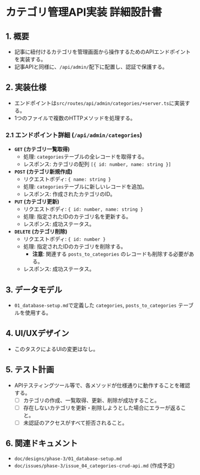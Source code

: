 # カテゴリ管理API実装 詳細設計書

## 1. 概要

- 記事に紐付けるカテゴリを管理画面から操作するためのAPIエンドポイントを実装する。
- 記事APIと同様に、`/api/admin/`配下に配置し、認証で保護する。

## 2. 実装仕様

- エンドポイントは`src/routes/api/admin/categories/+server.ts`に実装する。
- 1つのファイルで複数のHTTPメソッドを処理する。

### 2.1 エンドポイント詳細 (`/api/admin/categories`)

- **`GET` (カテゴリ一覧取得)**
    - 処理: `categories`テーブルの全レコードを取得する。
    - レスポンス: カテゴリの配列 `[{ id: number, name: string }]`
- **`POST` (カテゴリ新規作成)**
    - リクエストボディ: `{ name: string }`
    - 処理: `categories`テーブルに新しいレコードを追加。
    - レスポンス: 作成されたカテゴリのID。
- **`PUT` (カテゴリ更新)**
    - リクエストボディ: `{ id: number, name: string }`
    - 処理: 指定されたIDのカテゴリ名を更新する。
    - レスポンス: 成功ステータス。
- **`DELETE` (カテゴリ削除)**
    - リクエストボディ: `{ id: number }`
    - 処理: 指定されたIDのカテゴリを削除する。
        - **注意**: 関連する `posts_to_categories` のレコードも削除する必要がある。
    - レスポンス: 成功ステータス。

## 3. データモデル

- `01_database-setup.md`で定義した `categories`, `posts_to_categories` テーブルを使用する。

## 4. UI/UXデザイン

- このタスクによるUIの変更はなし。

## 5. テスト計画

- APIテスティングツール等で、各メソッドが仕様通りに動作することを確認する。
    - [ ] カテゴリの作成、一覧取得、更新、削除が成功すること。
    - [ ] 存在しないカテゴリを更新・削除しようとした場合にエラーが返ること。
    - [ ] 未認証のアクセスがすべて拒否されること。

## 6. 関連ドキュメント

- `doc/designs/phase-3/01_database-setup.md`
- `doc/issues/phase-3/issue_04_categories-crud-api.md` (作成予定)
